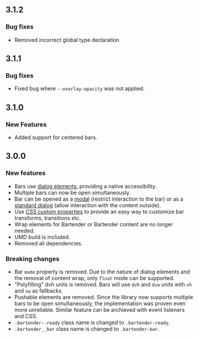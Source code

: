 ## 3.1.2

### Bug fixes

- Removed incorrect global type declaration

## 3.1.1

### Bug fixes

- Fixed bug where `--overlay-opacity` was not applied.

## 3.1.0

### New Features

- Added support for centered bars.

## 3.0.0

### New features

- Bars use [dialog elements](https://developer.mozilla.org/en-US/docs/Web/HTML/Element/dialog), providing a native accessibility.
- Multiple bars can now be open simultaneously.
- Bar can be opened as a [modal](https://developer.mozilla.org/en-US/docs/Web/API/HTMLDialogElement/showModal) (restrict interaction to the bar) or as a [standard dialog](https://developer.mozilla.org/en-US/docs/Web/API/HTMLDialogElement/show) (allow interaction with the content outside).
- Use [CSS custom properties](https://developer.mozilla.org/en-US/docs/Web/CSS/Using_CSS_custom_properties) to provide an easy way to customize bar transforms, transitions etc.
- Wrap elements for Bartender or Bartender content are no longer needed.
- UMD build is included.
- Removed all dependencies.

### Breaking changes

- Bar `mode` property is removed. Due to the nature of dialog elements and the removal of content wrap, only `float` mode can be supported.
- "Polyfilling" dvh units is removed. Bars will use `dvh` and `dvw` units with `vh` and `vw` as fallbacks.
- Pushable elements are removed. Since the library now supports multiple bars to be open simultaneously, the implementation was proven even more unreliable. Similar feature can be archieved with event listeners and CSS.
- `.bartender--ready` class name is changed to `.bartender-ready`.
- `.bartender__bar` class name is changed to `.bartender-bar`.
